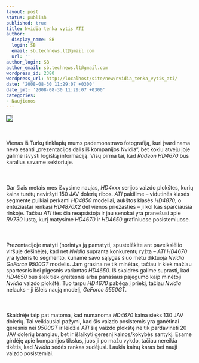 ```yaml
---
layout: post
status: publish
published: true
title: Nvidia tenka vytis ATI
author:
  display_name: SB
  login: SB
  email: sb.technews.lt@gmail.com
  url: ''
author_login: SB
author_email: sb.technews.lt@gmail.com
wordpress_id: 2380
wordpress_url: http://localhost/site/new/nvidia_tenka_vytis_ati/
date: '2008-08-30 11:29:07 +0300'
date_gmt: '2008-08-30 11:29:07 +0300'
categories:
- Naujienos
---
```

<p><a class="ns" href="http://www.technews.lt/upl/Failai/40a.png">
<div class="imgright"><img src="http://www.technews.lt/upl/Failai/40mini.jpg" border="1"></div>
<p></a><br />
<br>Vienas iš Turkų tinklapių mums pademonstravo fotografiją, kuri įvardinama neva esanti „prezentacijos dalis iš kompanijos Nvidia“, bet kokiu atveju joje galime išvysti logišką informaciją. Visų pirma tai, kad <i>Radeon HD4670</i> bus karalius savame sektoriuje.<br />
<br><br />
<br>Dar šiais metais mes išvysime naujas, <i>HD4xxx</i> serijos vaizdo plokštes, kurių kaina turėtų neviršyti 150 JAV dolerių ribos. <i>ATI</i> pakilime – vidutinės klasės segmente puikiai perkami <i>HD4850</i> modeliai, aukštos klasės <i>HD4870</i>, o entuziastai renkasi <i>HD4870X2</i> dėl vienos priežasties – ji kol kas sparčiausia rinkoje. Tačiau <i>ATI</i> ties čia neapsistoja ir jau senokai yra pranešusi apie <i>RV730</i> lustą, kurį matysime <i>HD4670</i> ir <i>HD4650</i> grafiniuose posistemiuose.<br />
<br><br />
<br>Prezentacijoje matyti (norintys ją pamatyti, spustelėkite ant paveikslėlio viršuje dešinėje), kad net <i>Nvidia</i> supranta konkurentų ryžtą – <i>ATI HD4670</i> yra lyderis to segmento, kuriame savo sąlygas šiuo metu diktuoja <i>Nvidia GeForce 9500GT</i> modelis. Jam grasina ne tik minėtas, tačiau ir kiek mažiau spartesnis bei pigesnis variantas <i>HD4650</i>. Iš skaidrės galime suprasti, kad <i>HD4650</i> bus šiek tiek greitesnis arba panašaus pajėgumo kaip minėtoji <i>Nvidia</i> vaizdo plokštė. Tuo tarpu <i>HD4670</i> pabėga į priekį, tačiau <i>Nvidia</i> nelauks – ji išleis naują modelį, <i>GeForce 9550GT</i>.<br />
<br><br />
<br>Skaidrėje taip pat matoma, kad numanoma <i>HD4670</i> kaina sieks 130 JAV dolerių. Tai veikiausiai pažymi, kad šis vaizdo posistemis yra ganėtinai geresnis nei <i>9500GT</i> ir leidžia <i>ATI</i> šią vaizdo plokštę ne tik pardavinėti 20 JAV dolerių brangiau, bet ir išlaikyti geresnį kainos/kokybės santykį. Esame girdėję apie kompanijos tikslus, juos ji po mažu vykdo, tačiau nereikia tikėtis, kad <i>Nvidia</i> sėdės rankas sudėjusi. Laukia kainų karas bei nauji vaizdo posistemiai.<br />
<br><br />
<br><br />
<br></p>
